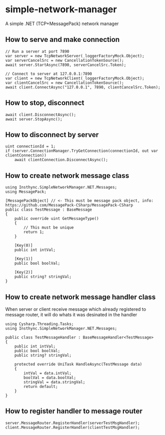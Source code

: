 # simple-network-manager
A simple .NET (TCP+MessagePack) network manager

## How to serve and make connection
```
// Run a server at port 7890
var server = new TcpNetworkServer(_loggerFactoryMock.Object);
var serverCancelSrc = new CancellationTokenSource();
await server.StartAsync(7890, serverCancelSrc.Token);

// Connect to server at 127.0.0.1:7890
var client = new TcpNetworkClient(_loggerFactoryMock.Object);
var clientCancelSrc = new CancellationTokenSource();
await client.ConnectAsync("127.0.0.1", 7890, clientCancelSrc.Token);
```

## How to stop, disconnect
```
await client.DisconnectAsync();
await server.StopAsync();
```

## How to disconnect by server
```
uint connectionId = 1;
if (server.ConnectionManager.TryGetConnection(connectionId, out var clientConnection))
    await clientConnection.DisconnectAsync();
```

## How to create network message class
```
using Insthync.SimpleNetworkManager.NET.Messages;
using MessagePack;

[MessagePackObject] // <- This must be message pack object, info: https://github.com/MessagePack-CSharp/MessagePack-CSharp
public class TestMessage : BaseMessage
{
    public override uint GetMessageType()
    {
        // This must be unique
        return 1;
    }

    [Key(0)]
    public int intVal;

    [Key(1)]
    public bool boolVal;

    [Key(2)]
    public string? stringVal;
}
```

## How to create network message handler class
When server or client receive message which already registered to message router, it will do whats it was desinated in the handler
```
using Cysharp.Threading.Tasks;
using Insthync.SimpleNetworkManager.NET.Messages;

public class TestMessageHandler : BaseMessageHandler<TestMessage>
{
    public int intVal;
    public bool boolVal;
    public string? stringVal;

    protected override UniTask HandleAsync(TestMessage data)
    {
        intVal = data.intVal;
        boolVal = data.boolVal;
        stringVal = data.stringVal;
        return default;
    }
}
```

## How to register handler to message router
```
server.MessageRouter.RegisterHandler(serverTestMsgHandler);
client.MessageRouter.RegisterHandler(clientTestMsgHandler);
```
